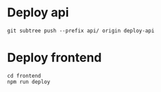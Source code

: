 # Deploy api
```
git subtree push --prefix api/ origin deploy-api
```

# Deploy frontend
```
cd frontend
npm run deploy
```
